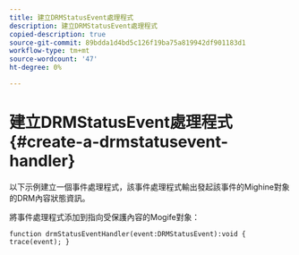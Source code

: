 ```yaml
---
title: 建立DRMStatusEvent處理程式
description: 建立DRMStatusEvent處理程式
copied-description: true
source-git-commit: 89bdda1d4bd5c126f19ba75a819942df901183d1
workflow-type: tm+mt
source-wordcount: '47'
ht-degree: 0%

---
```



# 建立DRMStatusEvent處理程式{#create-a-drmstatusevent-handler}

以下示例建立一個事件處理程式，該事件處理程式輸出發起該事件的Mighine對象的DRM內容狀態資訊。

將事件處理程式添加到指向受保護內容的Mogife對象：

```
function drmStatusEventHandler(event:DRMStatusEvent):void { trace(event); } 
```

